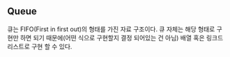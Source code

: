 ## Queue
큐는 FIFO(First in first out)의 형태를 가진 자료 구조이다.
큐 자체는 해당 형태로 구현만 하면 되기 때문에(어떤 식으로 구현할지 결정 되어있는 건 아님) 배열 혹은 링크드 리스트로 구현 할 수 있다.
